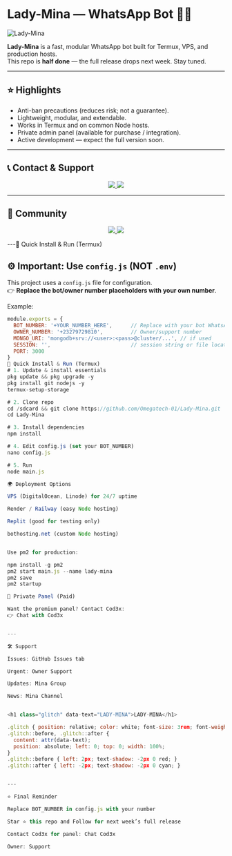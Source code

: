 # Lady-Mina — WhatsApp Bot 🤖✨

![Lady-Mina](https://files.catbox.moe/88kbh8.jpg)

**Lady-Mina** is a fast, modular WhatsApp bot built for Termux, VPS, and production hosts.  
This repo is **half done** — the full release drops next week. Stay tuned.

---

## ⭐ Highlights
- Anti-ban precautions (reduces risk; not a guarantee).  
- Lightweight, modular, and extendable.  
- Works in Termux and on common Node hosts.  
- Private admin panel (available for purchase / integration).  
- Active development — expect the full version soon.  

---

## 📞 Contact & Support

<p align="center">
  <a href="https://wa.me/2348055714323?text=hi%20codex">
    <img src="https://img.shields.io/badge/Chat%20with%20Cod3x-25D366?style=for-the-badge&logo=whatsapp&logoColor=white" />
  </a>
  <a href="https://wa.me/23279729810">
    <img src="https://img.shields.io/badge/Owner%20Support-25D366?style=for-the-badge&logo=whatsapp&logoColor=white" />
  </a>
</p>

---

## 🔗 Community

<p align="center">
  <a href="https://chat.whatsapp.com/GeSMaDKvAQTLlyPOA4rwwM">
    <img src="https://img.shields.io/badge/Join%20Mina%20Group-25D366?style=for-the-badge&logo=whatsapp&logoColor=white" />
  </a>
  <a href="https://whatsapp.com/channel/0029Vb618iFG8l57xOu2oj2E">
    <img src="https://img.shields.io/badge/Mina%20Channel-25D366?style=for-the-badge&logo=whatsapp&logoColor=white" />
  </a>
</p>

---🚀 Quick Install & Run (Termux)



## ⚙️ Important: Use `config.js` (NOT `.env`)

This project uses a `config.js` file for configuration.  
👉 **Replace the bot/owner number placeholders with your own number**.

Example:

```js
module.exports = {
  BOT_NUMBER: '+YOUR_NUMBER_HERE',      // Replace with your bot WhatsApp number
  OWNER_NUMBER: '+23279729810',         // Owner/support number
  MONGO_URI: 'mongodb+srv://<user>:<pass>@cluster/...', // if used
  SESSION: '',                          // session string or file location
  PORT: 3000
}
🚀 Quick Install & Run (Termux)
# 1. Update & install essentials
pkg update && pkg upgrade -y
pkg install git nodejs -y
termux-setup-storage

# 2. Clone repo
cd /sdcard && git clone https://github.com/Omegatech-01/Lady-Mina.git
cd Lady-Mina

# 3. Install dependencies
npm install

# 4. Edit config.js (set your BOT_NUMBER)
nano config.js

# 5. Run
node main.js

🌍 Deployment Options

VPS (DigitalOcean, Linode) for 24/7 uptime

Render / Railway (easy Node hosting)

Replit (good for testing only)

bothosting.net (custom Node hosting)


Use pm2 for production:

npm install -g pm2
pm2 start main.js --name lady-mina
pm2 save
pm2 startup

🔐 Private Panel (Paid)

Want the premium panel? Contact Cod3x:
👉 Chat with Cod3x


---

🛠️ Support

Issues: GitHub Issues tab

Urgent: Owner Support

Updates: Mina Group

News: Mina Channel


<h1 class="glitch" data-text="LADY-MINA">LADY-MINA</h1>

.glitch { position: relative; color: white; font-size: 3rem; font-weight: 900; }
.glitch::before, .glitch::after {
  content: attr(data-text);
  position: absolute; left: 0; top: 0; width: 100%;
}
.glitch::before { left: 2px; text-shadow: -2px 0 red; }
.glitch::after { left: -2px; text-shadow: -2px 0 cyan; }


---

⭐ Final Reminder

Replace BOT_NUMBER in config.js with your number

Star ⭐ this repo and Follow for next week’s full release

Contact Cod3x for panel: Chat Cod3x

Owner: Support
